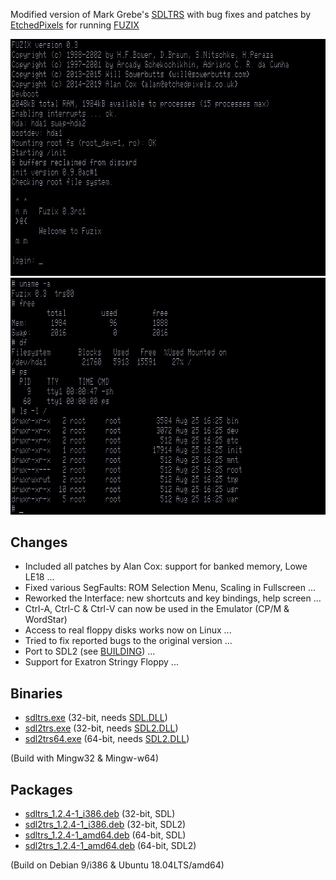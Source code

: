 Modified version of Mark Grebe's [SDLTRS] with bug fixes and patches by
[EtchedPixels] for running [FUZIX]

![screenshot](fuzix.png)
![screenshot](fuzix2.png)

## Changes

  * Included all patches by Alan Cox: support for banked memory, Lowe LE18 ...
  * Fixed various SegFaults: ROM Selection Menu, Scaling in Fullscreen ...
  * Reworked the Interface: new shortcuts and key bindings, help screen ...
  * Ctrl-A, Ctrl-C & Ctrl-V can now be used in the Emulator (CP/M & WordStar)
  * Access to real floppy disks works now on Linux ...
  * Tried to fix reported bugs to the original version ...
  * Port to SDL2 (see [BUILDING]) ...
  * Support for Exatron Stringy Floppy ...

## Binaries

  * [sdltrs.exe]     (32-bit, needs [SDL.DLL])
  * [sdl2trs.exe]    (32-bit, needs [SDL2.DLL])
  * [sdl2trs64.exe]  (64-bit, needs [SDL2.DLL])

(Build with Mingw32 & Mingw-w64)

## Packages

 * [sdltrs_1.2.4-1_i386.deb]    (32-bit, SDL)
 * [sdl2trs_1.2.4-1_i386.deb]   (32-bit, SDL2)
 * [sdltrs_1.2.4-1_amd64.deb]   (64-bit, SDL)
 * [sdl2trs_1.2.4-1_amd64.deb]  (64-bit, SDL2)

(Build on Debian 9/i386 & Ubuntu 18.04LTS/amd64)

[BUILDING]: BUILDING
[EtchedPixels]: https://www.github.com/EtchedPixels/xtrs
[FUZIX]: https://www.github.com/EtchedPixels/FUZIX
[SDL.DLL]: https://www.libsdl.org/download-1.2.php
[SDL2.DLL]: https://www.libsdl.org/download-2.0.php
[SDLTRS]: http://sdltrs.sourceforge.net
[sdltrs.exe]: bin/sdltrs.exe
[sdl2trs.exe]: bin/sdl2trs.exe
[sdl2trs64.exe]: bin/sdl2trs64.exe
[sdltrs_1.2.4-1_i386.deb]: bin/sdltrs_1.2.4-1_i386.deb
[sdl2trs_1.2.4-1_i386.deb]: bin/sdl2trs_1.2.4-1_i386.deb
[sdltrs_1.2.4-1_amd64.deb]: bin/sdltrs_1.2.4-1_amd64.deb
[sdl2trs_1.2.4-1_amd64.deb]: bin/sdl2trs_1.2.4-1_amd64.deb
